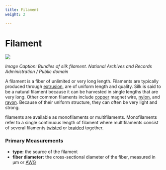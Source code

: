 ```yaml
---
title: Filament
weight: 2

---
```


# Filament

![](/1600px-industries_of_war_-_silk_-_manufacture_of_silk_for_balloons-_cartridge_belt_cloth-_parachutes-_et_cetera_-_nara_-_45489601.jpg)

_Image Caption: Bundles of silk filament. National Archives and Records Administration / Public domain_  
  
A filament is a fiber of unlimited or very long length. Filaments are typically produced through [extrusion](../process/extruding-3d-printing.md), are of uniform length and quality. Silk is said to be a natural filament because it can be harvested in single lengths that are very long. Other common filaments include [copper](../materials/metallic-fibers.md#copper) magnet wire, [nylon](../materials/synthetic-fibers.md#nylon), and [rayon](../materials/synthetic-fibers.md#rayon). Because of their uniform structure, they can often be very light and strong. 

filaments are available as monofilaments or multifilaments. Monofilaments refer to a single continuous length of filament where multifilaments consist of several filaments [twisted](../process/plying/) or [braided](../process/braiding.md) together.

### **Primary Measurements**

* **type:** the source of the filament
* **fiber diameter:** the cross-sectional diameter of the fiber, measured in µm or [AWG](https://en.wikipedia.org/wiki/American_wire_gauge)

